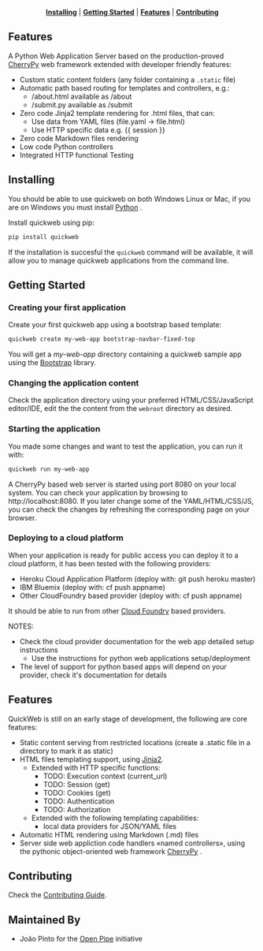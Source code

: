 <p style="text-align: center;">
<b><a href="#Installing">Installing</a></b>
|
<b><a href="#getting-started">Getting Started</a></b>
|
<b><a href="#features">Features</a></b>
|
<b><a href="#contributing">Contributing</a></b>
</p>

## Features

A Python Web Application Server based on the production-proved [CherryPy](https://cherrypy.org/) web framework extended with developer friendly features:

- Custom static content folders (any folder containing a `.static` file)
- Automatic path based routing for templates and controllers, e.g.:
  - /about.html available as /about
  - /submit.py available as /submit
- Zero code Jinja2 template rendering for .html files, that can:
  - Use data from YAML files (file.yaml -> file.html)
  - Use HTTP specific data e.g. {{ session  }}
- Zero code Markdown files rendering
- Low code Python controllers
- Integrated HTTP functional Testing


## Installing
You should be able to use quickweb on both Windows Linux or Mac, if you are on Windows you must install [Python](doc/Windows/Python.md) .


Install quickweb using pip:
```sh
pip install quickweb
```
If the installation is succesful the `quickweb` command will be available, it will allow you to manage quickweb applications from the command line.

## Getting Started
### Creating your first application
Create your first quickweb app using a bootstrap based template:
```sh
quickweb create my-web-app bootstrap-navbar-fixed-top
```
You will get a _my-web-app_ directory containing a quickweb sample app using the [Bootstrap]((https://www.google.com)) library.

### Changing the application content
Check the application directory using your preferred HTML/CSS/JavaScript editor/IDE, edit the the content from the `webroot` directory as desired.

### Starting the application
You made some changes and want to test the application, you can run it with:

```sh
quickweb run my-web-app
```

A CherryPy based web server is started using port 8080 on your local system. You can check your application by browsing to http://localhost:8080. If you later change some of the YAML/HTML/CSS/JS, you can check the changes by refreshing the corresponding page on your browser.

### Deploying to a cloud platform
When your application is ready for public access you can deploy it to a cloud platform, it has been tested with the following providers:
- Heroku Cloud Application Platform (deploy with: git push heroku master)
- IBM Bluemix (deploy with: cf push appname)
- Other CloudFoundry based provider (deploy with: cf push appname)

It should be able to run from other [Cloud Foundry](https://www.cloudfoundry.org) based providers.

NOTES:
 * Check the cloud provider documentation for the web app detailed setup instructions
   - Use the instructions for python web applications setup/deployment
 * The level of support for python based apps will depend on your provider, check it's documentation for details

## Features
QuickWeb is still on an early stage of development, the following are core features:

- Static content serving from restricted locations (create a .static file in a directory to mark it as static)
- HTML files templating support, using [Jinja2](jinja.pocoo.org/docs/latest/).
    - Extended with HTTP specific functions:
        - TODO: Execution context (current_url)
        - TODO: Session (get)
        - TODO: Cookies (get)
        - TODO: Authentication
        - TODO: Authorization
    - Extended with the following templating capabilities:
      - local data providers for JSON/YAML files
- Automatic HTML rendering using Markdown (.md) files
- Server side web appliction code handlers «named controllers», using the pythonic object-oriented web framework [CherryPy](http://cherrypy.org/) .

## Contributing
Check the [Contributing Guide](docs/CONTRIBUTING.md).

Maintained By
-------------

* João Pinto for the [Open Pipe](//github.com/OpenPipe) initiative
